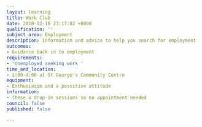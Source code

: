 ```yaml
---
layout: learning
title: Work Club
date: 2018-12-16 23:17:02 +0000
qualification: ''
subject_area: Employment
description: Information and advice to help you search for employment
outcomes:
- Guidance back in to employment
requirements:
- 'Unemployed seeking work '
time_and_location:
- 1:00-4:00 at St George's Community Centre
equipment:
- Enthusiasim and a possitive attitude
information:
- These a drop-in sessions so no appointment needed
council: false
published: false

---
```

